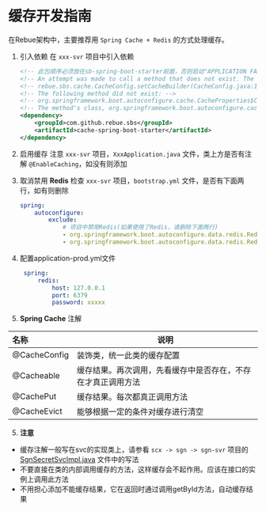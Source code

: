 # 缓存开发指南

在Rebue架构中，主要推荐用 `Spring Cache + Redis` 的方式处理缓存。

1. 引入依赖
   在 `xxx-svr` 项目中引入依赖

    ```xml
    <!-- 此包顺序必须放在sb-spring-boot-starter前面，否则启动"APPLICATION FAILED TO START"，会报 -->
    <!-- An attempt was made to call a method that does not exist. The attempt was made from the following location: -->
    <!-- rebue.sbs.cache.CacheConfig.setCacheBuilder(CacheConfig.java:164) -->
    <!-- The following method did not exist: -->
    <!-- org.springframework.boot.autoconfigure.cache.CacheProperties$Caffeine.getSpecs()Ljava/util/Map; -->
    <!-- The method's class, org.springframework.boot.autoconfigure.cache.CacheProperties$Caffeine, is available from the following locations: -->
    <dependency>
        <groupId>com.github.rebue.sbs</groupId>
        <artifactId>cache-spring-boot-starter</artifactId>
    </dependency>
    ```

2. 启用缓存
   注意 `xxx-svr` 项目，`XxxApplication.java` 文件，类上方是否有注解 `@EnableCaching`，如没有则添加

3. 取消禁用 **Redis**
   检查 `xxx-svr` 项目，`bootstrap.yml` 文件，是否有下面两行，如有则删除

    ```yml
    spring:
        autoconfigure:
            exclude:
                # 项目中禁用Redis(如果使用了Redis，请删除下面两行)
                - org.springframework.boot.autoconfigure.data.redis.RedisAutoConfiguration
                - org.springframework.boot.autoconfigure.data.redis.RedisRepositoriesAutoConfiguration
    ```

4. 配置application-prod.yml文件

   ```yaml
    spring:
        redis:
            host: 127.0.0.1
            port: 6379
            password: xxxxx
   ```

5. **Spring Cache** 注解

| 名称         | 说明                                                         |
| :----------- | ------------------------------------------------------------ |
| @CacheConfig | 装饰类，统一此类的缓存配置                                   |
| @Cacheable   | 缓存结果。再次调用，先看缓存中是否存在，不存在才真正调用方法 |
| @CachePut    | 缓存结果。每次都真正调用方法                                 |
| @CacheEvict  | 能够根据一定的条件对缓存进行清空                             |

5. **注意**

- 缓存注解一般写在svc的实现类上，请参看 `scx -> sgn -> sgn-svr` 项目的 [SgnSecretSvcImpl.java](https://github.com/rebue/scx/blob/1.2.4/sgn/sgn-svr/src/main/java/rebue/scx/sgn/svc/impl/SgnSecretSvcImpl.java) 文件中的写法
- 不要直接在类的内部调用缓存的方法，这样缓存会不起作用。应该在接口的实例上调用此方法
- 不用担心添加不能缓存结果，它在返回时通过调用getById方法，自动缓存结果
